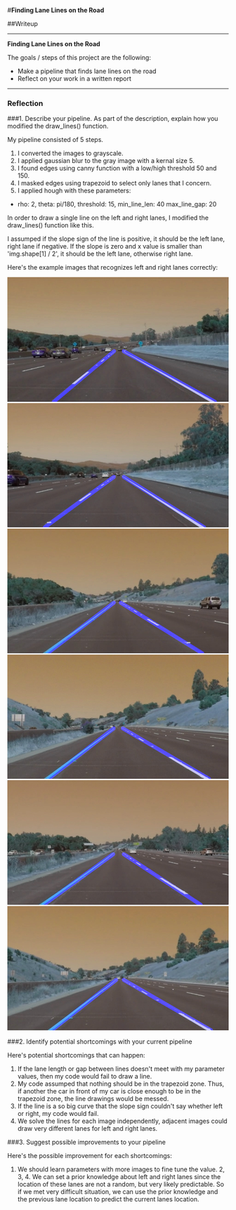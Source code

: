 #**Finding Lane Lines on the Road** 

##Writeup

---

**Finding Lane Lines on the Road**

The goals / steps of this project are the following:
* Make a pipeline that finds lane lines on the road
* Reflect on your work in a written report


[//]: # (Image References)

[image1]: ./test_images/result_solidWhiteCurve.jpg "solidWhiteCurve"
[image2]: ./test_images/result_solidWhiteRight.jpg "solidWhiteRight"
[image3]: ./test_images/result_solidYellowCurve.jpg "solidYellowCurve"
[image4]: ./test_images/result_solidYellowCurve2.jpg "solidYellowCurve2"
[image5]: ./test_images/result_solidYellowLeft.jpg "solidYellowLeft"
[image6]: ./test_images/result_whiteCarLaneSwitch.jpg "whiteCarLaneSwitch"

---

### Reflection

###1. Describe your pipeline. As part of the description, explain how you modified the draw_lines() function.

My pipeline consisted of 5 steps.

1. I converted the images to grayscale.
2. I applied gaussian blur to the gray image with a kernal size 5.
3. I found edges using canny function with a low/high threshold 50 and 150.
4. I masked edges using trapezoid to select only lanes that I concern.
5. I applied hough with these parameters:
 - rho: 2, theta: pi/180, threshold: 15, min_line_len: 40 max_line_gap: 20

In order to draw a single line on the left and right lanes, I modified the draw_lines() function like this.

I assumped if the slope sign of the line is positive, it should be the left lane, right lane if negative. If the slope is zero and x value is smaller than 'img.shape[1] / 2', it should be the left lane, otherwise right lane.

Here's the example images that recognizes left and right lanes correctly:

![alt_text][image1]
![alt_text][image2]
![alt_text][image3]
![alt_text][image4]
![alt_text][image5]
![alt_text][image6]


###2. Identify potential shortcomings with your current pipeline

Here's potential shortcomings that can happen:

1. If the lane length or gap between lines doesn't meet with my parameter values, then my code would fail to draw a line.
2. My code assumped that nothing should be in the trapezoid zone. Thus, if another the car in front of my car is close enough to be in the trapezoid zone, the line drawings would be messed.
3. If the line is a so big curve that the slope sign couldn't say whether left or right, my code would fail.
4. We solve the lines for each image independently, adjacent images could draw very different lanes for left and right lanes.


###3. Suggest possible improvements to your pipeline

Here's the possible improvement for each shortcomings:

1. We should learn parameters with more images to fine tune the value.
2, 3, 4. We can set a prior knowledge about left and right lanes since the location of these lanes are not a random, but very likely predictable. So if we met very difficult situation, we can use the prior knowledge and the previous lane location to predict the current lanes location.
